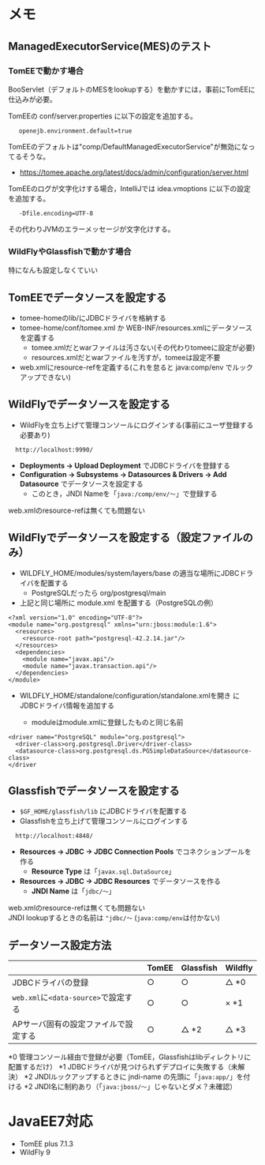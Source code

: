# メモ
## ManagedExecutorService(MES)のテスト

### TomEEで動かす場合

BooServlet（デフォルトのMESをlookupする）を動かすには，事前にTomEEに仕込みが必要。

TomEEの conf/server.properties に以下の設定を追加する。
```
   openejb.environment.default=true
```

TomEEのデフォルトは"comp/DefaultManagedExecutorService"が無効になってるそうな。
* https://tomee.apache.org/latest/docs/admin/configuration/server.html

TomEEのログが文字化けする場合，IntelliJでは idea.vmoptions に以下の設定を追加する。
```
   -Dfile.encoding=UTF-8
```

その代わりJVMのエラーメッセージが文字化けする。

### WildFlyやGlassfishで動かす場合

特になんも設定しなくていい


## TomEEでデータソースを設定する

* tomee-homeのlib/にJDBCドライバを格納する
* tomee-home/conf/tomee.xml か WEB-INF/resources.xmlにデータソースを定義する
  * tomee.xmlだとwarファイルは汚さない(その代わりtomeeに設定が必要)
  * resources.xmlだとwarファイルを汚すが，tomeeは設定不要
* web.xmlにresource-refを定義する(これを怠ると java:comp/env でルックアップできない)

## WildFlyでデータソースを設定する

* WildFlyを立ち上げて管理コンソールにログインする(事前にユーザ登録する必要あり)
```
  http://localhost:9990/
```

* **Deployments → Upload Deployment** でJDBCドライバを登録する
* **Configuration → Subsystems → Datasources & Drivers → Add Datasource** でデータソースを設定する
  * このとき，JNDI Nameを「```java:/comp/env/～```」で登録する

web.xmlのresource-refは無くても問題ない

## WildFlyでデータソースを設定する（設定ファイルのみ）

* WILDFLY_HOME/modules/system/layers/base の適当な場所にJDBCドライバを配置する
  * PostgreSQLだったら org/postgresql/main
* 上記と同じ場所に module.xml を配置する（PostgreSQLの例）
```
<?xml version="1.0" encoding="UTF-8"?>
<module name="org.postgresql" xmlns="urn:jboss:module:1.6">
  <resources>
    <resource-root path="postgresql-42.2.14.jar"/>
  </resources>
  <dependencies>
    <module name="javax.api"/>
    <module name="javax.transaction.api"/>
  </dependencies>
</module>
```

* WILDFLY_HOME/standalone/configuration/standalone.xmlを開き <drivers> にJDBCドライバ情報を追加する
  * moduleはmodule.xmlに登録したものと同じ名前
```
<driver name="PostgreSQL" module="org.postgresql">
  <driver-class>org.postgresql.Driver</driver-class>
  <datasource-class>org.postgresql.ds.PGSimpleDataSource</datasource-class>
</driver
```


## Glassfishでデータソースを設定する

* ```$GF_HOME/glassfish/lib``` にJDBCドライバを配置する
* Glassfishを立ち上げて管理コンソールにログインする
```
  http://localhost:4848/
```

* **Resources → JDBC → JDBC Connection Pools** でコネクションプールを作る
  * **Resource Type** は「```javax.sql.DataSource```」
* **Resources → JDBC → JDBC Resources** でデータソースを作る
  * **JNDI Name** は「```jdbc/～```」

web.xmlのresource-refは無くても問題ない  
JNDI lookupするときの名前は ```"jdbc/～``` (```java:comp/env```は付かない)


## データソース設定方法

|                                        |TomEE|Glassfish|Wildfly|
|----------------------------------------|-----|---------|-------|
|JDBCドライバの登録                      |○   |○       |△ *0  |
|``web.xml``に``<data-source>``で設定する|○   |○       |× *1  |
|APサーバ固有の設定ファイルで設定する    |○   |△ *2    |△ *3  |


*0 管理コンソール経由で登録が必要（TomEE，Glassfishはlibディレクトリに配置するだけ）
*1 JDBCドライバが見つけられずデプロイに失敗する（未解決）
*2 JNDIルックアップするときに jndi-name の先頭に「``java:app/``」を付ける
*2 JNDI名に制約あり（「``java:jboss/～``」じゃないとダメ？未確認）


# JavaEE7対応
  * TomEE plus 7.1.3
  * WildFly 9
